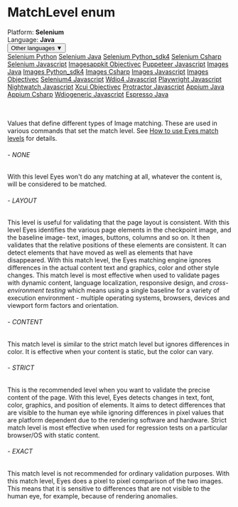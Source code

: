 # MatchLevel enum
<div class='platform-bar-container-div'><div class='platform-bar-div'>Platform:  <b> Selenium</b>
</div><div class='platform-bar-div'>Language: <b>Java</b></div><div class='dropdown-button-container-div'><button class='sdk-language-dropdown-button'>Other languages ▼</button><div class='dropdown-content'>
<a href='../../selenium/python/matchlevel'>Selenium Python</a>
<a href='../../selenium/java/matchlevel'>Selenium Java</a>
<a href='../../selenium/python_sdk4/matchlevel'>Selenium Python_sdk4</a>
<a href='../../selenium/csharp/matchlevel'>Selenium Csharp</a>
<a href='../../selenium/javascript/matchlevel'>Selenium Javascript</a>
<a href='../../imagesappkit/objectivec/matchlevel'>Imagesappkit Objectivec</a>
<a href='../../puppeteer/javascript/matchlevel'>Puppeteer Javascript</a>
<a href='../../images/java/matchlevel'>Images Java</a>
<a href='../../images/python_sdk4/matchlevel'>Images Python_sdk4</a>
<a href='../../images/csharp/matchlevel'>Images Csharp</a>
<a href='../../images/javascript/matchlevel'>Images Javascript</a>
<a href='../../images/objectivec/matchlevel'>Images Objectivec</a>
<a href='../../selenium4/javascript/matchlevel'>Selenium4 Javascript</a>
<a href='../../wdio4/javascript/matchlevel'>Wdio4 Javascript</a>
<a href='../../playwright/javascript/matchlevel'>Playwright Javascript</a>
<a href='../../nightwatch/javascript/matchlevel'>Nightwatch Javascript</a>
<a href='../../xcui/objectivec/matchlevel'>Xcui Objectivec</a>
<a href='../../protractor/javascript/matchlevel'>Protractor Javascript</a>
<a href='../../appium/java/matchlevel'>Appium Java</a>
<a href='../../appium/csharp/matchlevel'>Appium Csharp</a>
<a href='../../wdiogeneric/javascript/matchlevel'>Wdiogeneric Javascript</a>
<a href='../../espresso/java/matchlevel'>Espresso Java</a>
</div></div><br /><br /></div>

Values that define different types of Image matching. These are used in various commands that set the match level. See [How to use Eyes match levels](https://applitools.com/docs/common/cmn-eyes-match-levels.html) for details. 
###### - NONE 
 With this level Eyes won't do any matching at all, whatever the content is, will be considered to be matched. 
 ###### - LAYOUT 
 This level is useful for validating that the page layout is consistent. With this level Eyes identifies the various page elements in the checkpoint image, and the baseline image- text, images, buttons, columns and so on. It then validates that the relative positions of these elements are consistent. It can detect elements that have moved as well as elements that have disappeared. With this match level, the Eyes matching engine ignores differences in the actual content text and graphics, color and other style changes. This match level is most effective when used to validate pages with dynamic content, language localization, responsive design, and _cross-environment testing_ which means using a single baseline for a variety of execution environment - multiple operating systems, browsers, devices and viewport form factors and orientation. 
 ###### - CONTENT 
 This match level is similar to the strict match level but ignores differences in color. It is effective when your content is static, but the color can vary. 
 ###### - STRICT 
 This is the recommended level when you want to validate the precise content of the page. With this level, Eyes detects changes in text, font, color, graphics, and position of elements. It aims to detect differences that are visible to the human eye while ignoring differences in pixel values that are platform dependent due to the rendering software and hardware. Strict match level is most effective when used for regression tests on a particular browser/OS with static content. 
 ###### - EXACT 
 This match level is not recommended for ordinary validation purposes. With this match level, Eyes does a pixel to pixel comparison of the two images. This means that it is sensitive to differences that are not visible to the human eye, for example, because of rendering anomalies. 
 
